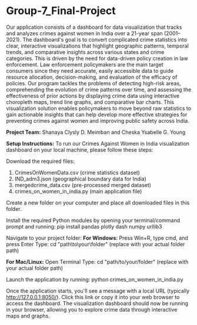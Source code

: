 # Group-7_Final-Project
Our application consists of a dashboard for data visualization that tracks and analyzes crimes against women in India over a 21-year span (2001–2021). The dashboard's goal is to convert complicated crime statistics into clear, interactive visualizations that highlight geographic patterns, temporal trends, and comparative insights across various states and crime categories. This is driven by the need for data-driven policy creation in law enforcement. Law enforcement policymakers are the main target consumers since they need accurate, easily accessible data to guide resource allocation, decision-making, and evaluation of the efficacy of policies. Our program tackles the problems of detecting high-risk areas, comprehending the evolution of crime patterns over time, and assessing the effectiveness of prior actions by displaying crime data using interactive choropleth maps, trend line graphs, and comparative bar charts. This visualization solution enables policymakers to move beyond raw statistics to gain actionable insights that can help develop more effective strategies for preventing crimes against women and improving public safety across India.

**Project Team:** Shanaya Clysly D. Meimban and Cheska Ysabelle G. Young

**Setup Instructions:**
To run our Crimes Against Women in India visualization dashboard on your local machine, please follow these steps:

Download the required files:
1. CrimesOnWomenData.csv (crime statistics dataset)
2. IND_adm3.json (geographical boundary data for India)
3. mergedcrime_data.csv (pre-processed merged dataset)
4. crimes_on_women_in_india.py (main application file)

Create a new folder on your computer and place all downloaded files in this folder.

Install the required Python modules by opening your terminal/command prompt and running:
pip install pandas plotly dash numpy urllib3

Navigate to your project folder:
**For Windows:**
Press Win+R, type cmd, and press Enter
Type: cd "path\to\your\folder" (replace with your actual folder path)

**For Mac/Linux:**
Open Terminal
Type: cd "path/to/your/folder" (replace with your actual folder path)

Launch the application by running:
python crimes_on_women_in_india.py

Once the application starts, you'll see a message with a local URL (typically http://127.0.0.1:8050/). Click this link or copy it into your web browser to access the dashboard.
The visualization dashboard should now be running in your browser, allowing you to explore crime data through interactive maps and graphs.
